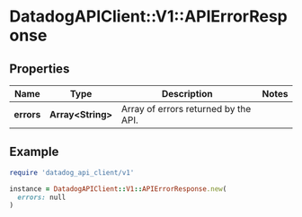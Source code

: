 # DatadogAPIClient::V1::APIErrorResponse

## Properties

| Name | Type | Description | Notes |
| ---- | ---- | ----------- | ----- |
| **errors** | **Array&lt;String&gt;** | Array of errors returned by the API. |  |

## Example

```ruby
require 'datadog_api_client/v1'

instance = DatadogAPIClient::V1::APIErrorResponse.new(
  errors: null
)
```

